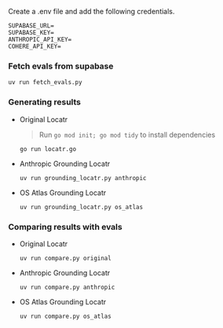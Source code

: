 Create a .env file and add the following credentials.

```
SUPABASE_URL=
SUPABASE_KEY=
ANTHROPIC_API_KEY=
COHERE_API_KEY=
```

### Fetch evals from supabase
  ```
  uv run fetch_evals.py
  ```

### Generating results

- Original Locatr
  > Run `go mod init; go mod tidy` to install dependencies
  ```
  go run locatr.go
  ```

- Anthropic Grounding Locatr
  ```
  uv run grounding_locatr.py anthropic
  ```

- OS Atlas Grounding Locatr
  ```
  uv run grounding_locatr.py os_atlas
  ```
  
### Comparing results with evals

- Original Locatr
  ```
  uv run compare.py original
  ```

- Anthropic Grounding Locatr
  ```
  uv run compare.py anthropic
  ```

- OS Atlas Grounding Locatr
  ```
  uv run compare.py os_atlas
  ```
